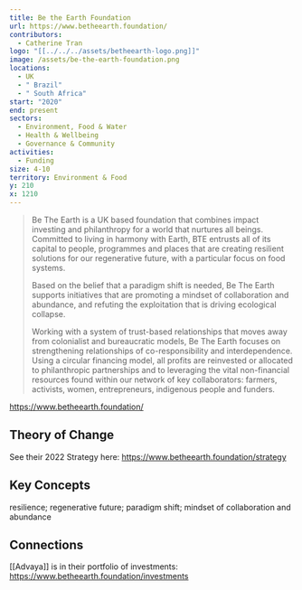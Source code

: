 ```yaml
---
title: Be the Earth Foundation
url: https://www.betheearth.foundation/
contributors:
  - Catherine Tran
logo: "[[../../../assets/betheearth-logo.png]]"
image: /assets/be-the-earth-foundation.png
locations:
  - UK
  - " Brazil"
  - " South Africa"
start: "2020"
end: present
sectors:
  - Environment, Food & Water
  - Health & Wellbeing
  - Governance & Community
activities:
  - Funding
size: 4-10
territory: Environment & Food
y: 210
x: 1210
---
```

> Be The Earth is a UK based foundation that combines impact investing and philanthropy for a world that nurtures all beings. Committed to living in harmony with Earth, BTE entrusts all of its capital to people, programmes and places that are creating resilient solutions for our regenerative future, with a particular focus on food systems. 
> 
> Based on the belief that a paradigm shift is needed, Be The Earth supports initiatives that are promoting a mindset of collaboration and abundance, and refuting the exploitation that is driving ecological collapse.
> 
> Working with a system of trust-based relationships that moves away from colonialist and bureaucratic models, Be The Earth focuses on strengthening relationships of co-responsibility and interdependence. Using a circular financing model, all profits are reinvested or allocated to philanthropic partnerships and to leveraging the vital non-financial resources found within our network of key collaborators: farmers, activists, women, entrepreneurs, indigenous people and funders.

 https://www.betheearth.foundation/ 

## Theory of Change

See their 2022 Strategy here: https://www.betheearth.foundation/strategy 

## Key Concepts

resilience; regenerative future; paradigm shift; mindset of collaboration and abundance

## Connections

[[Advaya]] is in their portfolio of investments: https://www.betheearth.foundation/investments 
